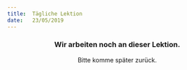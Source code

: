 ```yaml
---
title:  Tägliche Lektion
date:   23/05/2019
---
```


### <center>Wir arbeiten noch an dieser Lektion.</center>
<center>Bitte komme später zurück.</center>